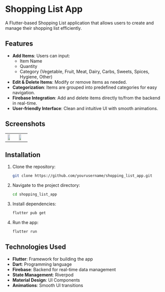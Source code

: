 # Shopping List App

A Flutter-based Shopping List application that allows users to create and manage their shopping list efficiently.

## Features

- **Add Items**: Users can input:
  - Item Name
  - Quantity
  - Category (Vegetable, Fruit, Meat, Dairy, Carbs, Sweets, Spices, Hygiene, Other)
- **Edit & Delete Items**: Modify or remove items as needed.
- **Categorization**: Items are grouped into predefined categories for easy navigation.
- **Firebase Integration**: Add and delete items directly to/from the backend in real-time.
- **User-friendly Interface**: Clean and intuitive UI with smooth animations.

## Screenshots
<table>
  <tr>
    <td><img src="https://github.com/user-attachments/assets/6abb8872-522b-4f3d-aea3-16c30fec9b96" width="60%"></td>
    <td><img src="https://github.com/user-attachments/assets/cf33c178-9a56-4869-b6a0-f199175d089c" width="60%"></td>
  </tr>
</table>

## Installation

1. Clone the repository:
   ```sh
   git clone https://github.com/yourusername/shopping_list_app.git
   ```
2. Navigate to the project directory:
   ```sh
   cd shopping_list_app
   ```
3. Install dependencies:
   ```sh
   flutter pub get
   ```
4. Run the app:
   ```sh
   flutter run
   ```

## Technologies Used

- **Flutter**: Framework for building the app
- **Dart**: Programming language
- **Firebase**: Backend for real-time data management
- **State Management**: Riverpod
- **Material Design**: UI Components
- **Animations**: Smooth UI transitions

